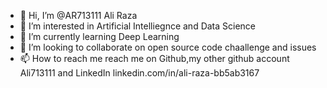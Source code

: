 - 👋 Hi, I’m @AR713111 Ali Raza
- 👀 I’m interested in Artificial Intelliegnce and Data Science
- 🌱 I’m currently learning Deep Learning
- 💞️ I’m looking to collaborate on open source code chaallenge and issues
- 📫 How to reach me reach me on Github,my other github account Ali713111 and LinkedIn linkedin.com/in/ali-raza-bb5ab3167

<!---
AR713111/AR713111 is a ✨ special ✨ repository because its `README.md` (this file) appears on your GitHub profile.
You can click the Preview link to take a look at your changes.
--->
